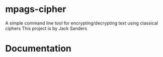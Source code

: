 # mpags-cipher
A simple command line tool for encrypting/decrypting text using classical ciphers
This project is by Jack Sanders
# Documentation
